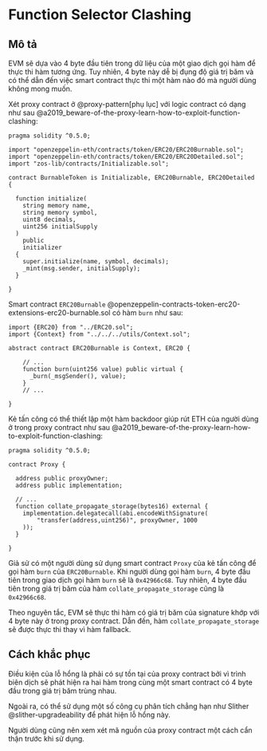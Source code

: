 # Function Selector Clashing

## Mô tả

EVM sẽ dựa vào 4 byte đầu tiên trong dữ liệu của một giao dịch gọi hàm để thực thi hàm tương ứng. Tuy nhiên, 4 byte này dễ bị đụng độ giá trị băm và có thể dẫn đến việc smart contract thực thi một hàm nào đó mà người dùng không mong muốn.

Xét proxy contract ở @proxy-pattern[phụ lục] với logic contract có dạng như sau @a2019_beware-of-the-proxy-learn-how-to-exploit-function-clashing:

```sol
pragma solidity ^0.5.0;

import "openzeppelin-eth/contracts/token/ERC20/ERC20Burnable.sol";
import "openzeppelin-eth/contracts/token/ERC20/ERC20Detailed.sol";
import "zos-lib/contracts/Initializable.sol";

contract BurnableToken is Initializable, ERC20Burnable, ERC20Detailed {

  function initialize(
    string memory name,
    string memory symbol,
    uint8 decimals,
    uint256 initialSupply
  ) 
    public 
    initializer
  {
    super.initialize(name, symbol, decimals);
    _mint(msg.sender, initialSupply);
  }
  
}
```

Smart contract `ERC20Burnable` @openzeppelin-contracts-token-erc20-extensions-erc20-burnable.sol có hàm `burn` như sau:

```sol
import {ERC20} from "../ERC20.sol";
import {Context} from "../../../utils/Context.sol";

abstract contract ERC20Burnable is Context, ERC20 {

    // ...
    function burn(uint256 value) public virtual {
      _burn(_msgSender(), value);
    }
    // ...
    
}
```

Kẻ tấn công có thể thiết lập một hàm backdoor giúp rút ETH của người dùng ở trong proxy contract như sau @a2019_beware-of-the-proxy-learn-how-to-exploit-function-clashing:

```sol
pragma solidity ^0.5.0;

contract Proxy {

  address public proxyOwner;
  address public implementation;

  // ...
  function collate_propagate_storage(bytes16) external {
    implementation.delegatecall(abi.encodeWithSignature(
        "transfer(address,uint256)", proxyOwner, 1000
    ));
  }
    
}
```

Giả sử có một người dùng sử dụng smart contract `Proxy` của kẻ tấn công để gọi hàm `burn` của `ERC20Burnable`. Khi người dùng gọi hàm `burn`, 4 byte đầu tiên trong giao dịch gọi hàm `burn` sẽ là `0x42966c68`. Tuy nhiên, 4 byte đầu tiên trong giá trị băm của hàm `collate_propagate_storage` cũng là `0x42966c68`. 

Theo nguyên tắc, EVM sẽ thực thi hàm có giá trị băm của signature khớp với 4 byte này ở trong proxy contract. Dẫn đến, hàm `collate_propagate_storage` sẽ được thực thi thay vì hàm fallback.

## Cách khắc phục

Điều kiện của lỗ hổng là phải có sự tồn tại của proxy contract bởi vì trình biên dịch sẽ phát hiện ra hai hàm trong cùng một smart contract có 4 byte đầu trong giá trị băm trùng nhau.

Ngoài ra, có thể sử dụng một số công cụ phân tích chẳng hạn như Slither @slither-upgradeability để phát hiện lỗ hổng này.

Người dùng cũng nên xem xét mã nguồn của proxy contract một cách cẩn thận trước khi sử dụng.
